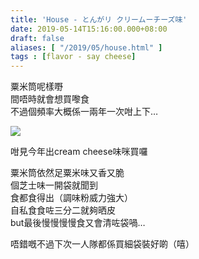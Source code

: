```yaml
---
title: 'House - とんがリ クリームーチーズ味'
date: 2019-05-14T15:16:00.000+08:00
draft: false
aliases: [ "/2019/05/house.html" ]
tags : [flavor - say cheese]
---
```


粟米筒呢樣嘢  
間唔時就會想買嚟食  
不過個頻率大概係一兩年一次咁上下…  

![](/images/housecorn.jpg)

咁見今年出cream cheese味咪買囉  
  
粟米筒依然足粟米味又香又脆  
個芝士味一開袋就聞到  
食都食得出（調味粉威力強大）  
自私食食咗三分二就夠晒皮  
but最後慢慢慢慢食又會清咗袋喎…  
  
唔錯嘅不過下次一人隊都係買細袋裝好啲（嘻）